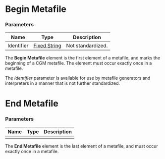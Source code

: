 # Begin Metafile <a name="begin-metafile"></a>

### Parameters

| Name       | Type                                        | Description       |
| ---------- | ------------------------------------------- | ----------------- |
| Identifier | [Fixed String](../../types.md#fixed-string) | Not standardized. |

The **Begin Metafile** element is the first element of a metafile,
and marks the beginning of a CGM metafile.
The element must occur exactly once in a metafile.

The _Identifier_ parameter is available for use by metafile generators
and interpreters in a manner that is not further standardized.

# End Metafile <a name="end-metafile"></a>

### Parameters

| Name | Type | Description |
| ---- | ---- | ----------- |
|      |      |             |

The **End Metafile** element is the last element of a metafile,
and must occur exactly once in a metafile.
